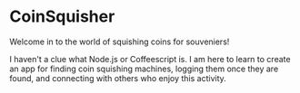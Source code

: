 # CoinSquisher

Welcome in to the world of squishing coins for souveniers!

I haven't a clue what Node.js or Coffeescript is. I am here to learn
to create an app for finding coin squishing machines, logging them once they are found,
and connecting with others who enjoy this activity.

